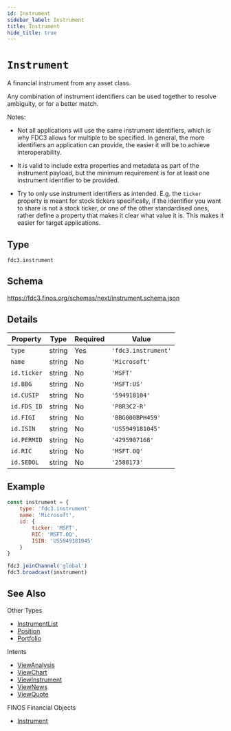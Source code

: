 ```yaml
---
id: Instrument
sidebar_label: Instrument
title: Instrument
hide_title: true
---
```

# `Instrument`

A financial instrument from any asset class.

Any combination of instrument identifiers can be used together to resolve ambiguity, or for a better match.

Notes:

- Not all applications will use the same instrument identifiers, which is why FDC3 allows for multiple to be specified.
In general, the more identifiers an application can provide, the easier it will be to achieve interoperability.

- It is valid to include extra properties and metadata as part of the instrument payload, but the minimum requirement
is for at least one instrument identifier to be provided.

- Try to only use instrument identifiers as intended. E.g. the `ticker` property is meant for stock tickers specifically,
if the identifier you want to share is not a stock ticker, or one of the other standardised ones, rather define 
a property that makes it clear what value it is. This makes it easier for target applications.

## Type

`fdc3.instrument`

## Schema

https://fdc3.finos.org/schemas/next/instrument.schema.json

## Details

| Property    | Type    | Required | Value               |
|-------------|---------|----------|---------------------|
| `type`      | string  | Yes      | `'fdc3.instrument'` |
| `name`      | string  | No       | `'Microsoft'`       |
| `id.ticker` | string  | No       | `'MSFT'`            |
| `id.BBG`    | string  | No       | `'MSFT:US'`         |
| `id.CUSIP`  | string  | No       | `'594918104'`       |
| `id.FDS_ID` | string  | No       | `'P8R3C2-R'`        |
| `id.FIGI`   | string  | No       | `'BBG000BPH459'`    |
| `id.ISIN`   | string  | No       | `'US5949181045'`    |
| `id.PERMID` | string  | No       | `'4295907168'`      |
| `id.RIC`    | string  | No       | `'MSFT.OQ'`         |
| `id.SEDOL`  | string  | No       | `'2588173'`         |

## Example

```js
const instrument = {
    type: 'fdc3.instrument'
    name: 'Microsoft',
    id: {
        ticker: 'MSFT',
        RIC: 'MSFT.OQ',
        ISIN: 'US5949181045'
    }
}

fdc3.joinChannel('global')
fdc3.broadcast(instrument)
```

## See Also

Other Types
- [InstrumentList](InstrumentList)
- [Position](Position)
- [Portfolio](Portfolio)

Intents
- [ViewAnalysis](../../intents/ref/ViewAnalysis)
- [ViewChart](../../intents/ref/ViewChart)
- [ViewInstrument](../../intents/ref/ViewInstrument)
- [ViewNews](../../intents/ref/ViewNews)
- [ViewQuote](../../intents/ref/ViewQuote)

FINOS Financial Objects
- [Instrument](https://fo.finos.org/docs/objects/instrument)